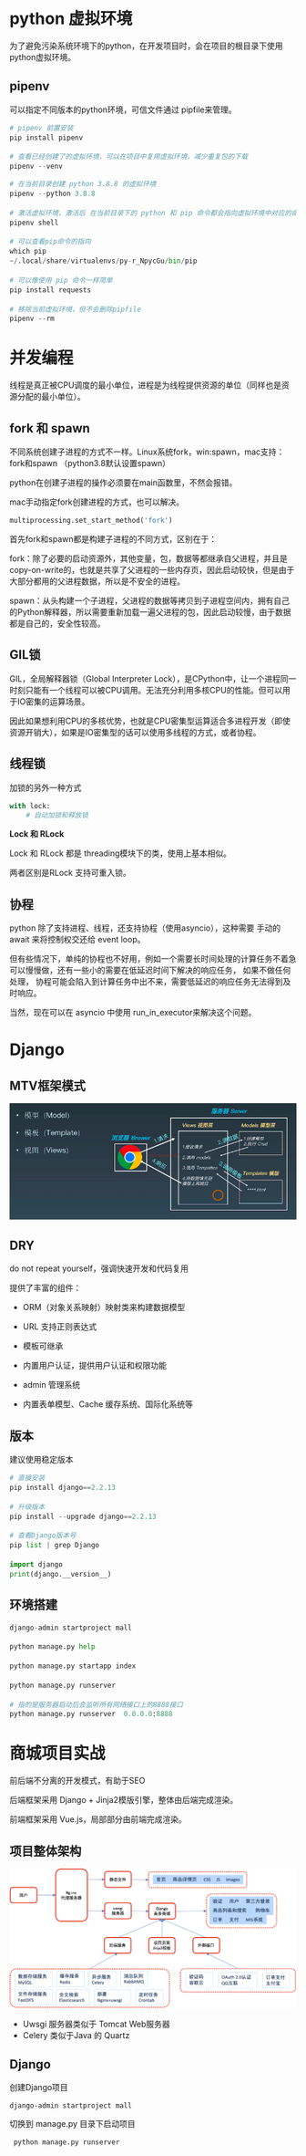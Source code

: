 # python 虚拟环境

为了避免污染系统环境下的python，在开发项目时，会在项目的根目录下使用python虚拟环境。

## pipenv

可以指定不同版本的python环境，可信文件通过 pipfile来管理。

```python
# pipenv 前置安装
pip install pipenv 

# 查看已经创建了的虚拟环境，可以在项目中复用虚拟环境，减少重复包的下载
pipenv --venv 
```

```python
# 在当前目录创建 python 3.8.8 的虚拟环境
pipenv --python 3.8.8 

# 激活虚拟环境，激活后 在当前目录下的 python 和 pip 命令都会指向虚拟环境中对应的命令
pipenv shell 

# 可以查看pip命令的指向
which pip
~/.local/share/virtualenvs/py-r_NpycGu/bin/pip

# 可以像使用 pip 命令一样简单
pip install requests 

# 移除当前虚拟环境，但不会删除pipfile
pipenv --rm
```



# 并发编程

线程是真正被CPU调度的最小单位，进程是为线程提供资源的单位（同样也是资源分配的最小单位）。

## fork 和 spawn 

不同系统创建子进程的方式不一样。Linux系统fork，win:spawn，mac支持：fork和spawn （python3.8默认设置spawn）

python在创建子进程的操作必须要在main函数里，不然会报错。

 mac手动指定fork创建进程的方式，也可以解决。

```python
multiprocessing.set_start_method('fork')
```



首先fork和spawn都是构建子进程的不同方式，区别在于：

fork：除了必要的启动资源外，其他变量，包，数据等都继承自父进程，并且是copy-on-write的，也就是共享了父进程的一些内存页，因此启动较快，但是由于大部分都用的父进程数据，所以是不安全的进程。

spawn：从头构建一个子进程，父进程的数据等拷贝到子进程空间内，拥有自己的Python解释器，所以需要重新加载一遍父进程的包，因此启动较慢，由于数据都是自己的，安全性较高。

## GIL锁

GIL，全局解释器锁（Global Interpreter Lock），是CPython中，让一个进程同一时刻只能有一个线程可以被CPU调用。无法充分利用多核CPU的性能。但可以用于IO密集的运算场景。

因此如果想利用CPU的多核优势，也就是CPU密集型运算适合多进程开发（即使资源开销大），如果是IO密集型的话可以使用多线程的方式，或者协程。



## 线程锁

加锁的另外一种方式

```python
with lock:
	# 自动加锁和释放锁
```

**Lock 和 RLock**

Lock 和 RLock 都是 threading模块下的类，使用上基本相似。

两者区别是RLock 支持可重入锁。



## 协程

python 除了支持进程、线程，还支持协程（使用asyncio），这种需要 手动的 await 来将控制权交还给 event loop。

但有些情况下，单纯的协程也不好用，例如一个需要长时间处理的计算任务不着急可以慢慢做，还有一些小的需要在低延迟时间下解决的响应任务， 如果不做任何处理，  协程可能会陷入到计算任务中出不来，需要低延迟的响应任务无法得到及时响应。

当然，现在可以在 asyncio 中使用 run_in_executor来解决这个问题。



# Django

## MTV框架模式

![image-20240620125641214](img/py/image-20240620125641214.png)

## DRY

do not repeat yourself，强调快速开发和代码复用

提供了丰富的组件：

- ORM（对象关系映射）映射类来构建数据模型 
- URL 支持正则表达式
- 模板可继承

- 内置用户认证，提供用户认证和权限功能 
- admin 管理系统
- 内置表单模型、Cache 缓存系统、国际化系统等

## 版本

建议使用稳定版本

```python
# 直接安装
pip install django==2.2.13

# 升级版本
pip install --upgrade django==2.2.13

# 查看Django版本号 
pip list | grep Django     

import django
print(django.__version__)
```



## 环境搭建

```python
django-admin startproject mall

python manage.py help    

python manage.py startapp index

python manage.py runserver 

# 指的是服务器启动后会监听所有网络接口上的8888接口
python manage.py runserver  0.0.0.0:8888 
```



# 商城项目实战

前后端不分离的开发模式，有助于SEO

后端框架采用 Django + Jinja2模版引擎，整体由后端完成渲染。

前端框架采用 Vue.js，局部部分由前端完成渲染。



## 项目整体架构

![img](img/py/18项目架构设计.png)



- Uwsgi 服务器类似于 Tomcat Web服务器
- Celery 类似于Java 的 Quartz

## Django

创建Django项目

```django
django-admin startproject mall
```

切换到 manage.py 目录下启动项目

```python
 python manage.py runserver
```










